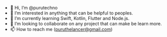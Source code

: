 - 👋 Hi, I’m @purutechno
- 👀 I’m interested in anything that can be helpful to peoples.
- 🌱 I’m currently learning Swift, Kotlin, Flutter and Node.js.
- 💞️ I’m looking to collaborate on any project that can make be learn more.
- 📫 How to reach me (puruthelancer@gmail.com)
